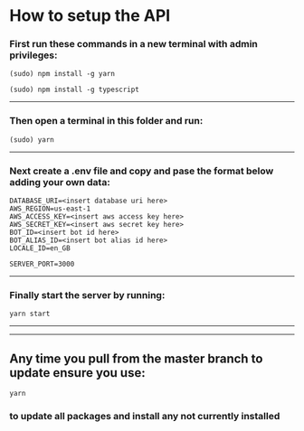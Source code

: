 # How to setup the API #

### First run these commands in a new terminal with admin privileges: ###

`(sudo) npm install -g yarn`

`(sudo) npm install -g typescript`

----

### Then open a terminal in this folder and run: ###
`
(sudo) yarn
`

----

### Next create a .env file and copy and pase the format below adding your own data: ###
```
DATABASE_URI=<insert database uri here>
AWS_REGION=us-east-1
AWS_ACCESS_KEY=<insert aws access key here>
AWS_SECRET_KEY=<insert aws secret key here>
BOT_ID=<insert bot id here>
BOT_ALIAS_ID=<insert bot alias id here>
LOCALE_ID=en_GB

SERVER_PORT=3000

```

----

### Finally start the server by running: ###
`
yarn start
`

----
----

## Any time you pull from the master branch to update ensure you use: ##
` yarn `
### to update all packages and install any not currently installed ###
